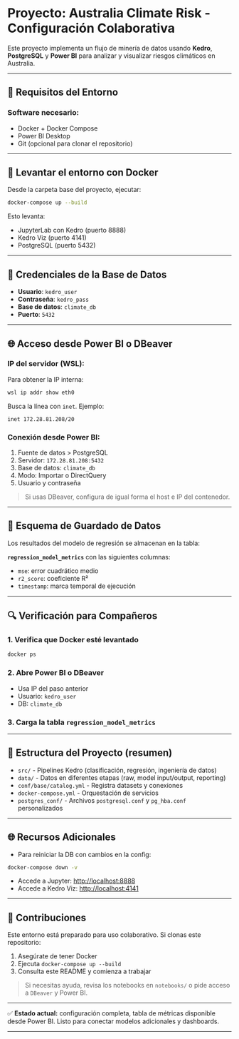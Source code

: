 # Proyecto: Australia Climate Risk - Configuración Colaborativa

Este proyecto implementa un flujo de minería de datos usando **Kedro**, **PostgreSQL** y **Power BI** para analizar y visualizar riesgos climáticos en Australia.

---

## 🔧 Requisitos del Entorno

### Software necesario:

- Docker + Docker Compose
- Power BI Desktop
- Git (opcional para clonar el repositorio)

---

## 🚀 Levantar el entorno con Docker

Desde la carpeta base del proyecto, ejecutar:

```bash
docker-compose up --build
```

Esto levanta:

- JupyterLab con Kedro (puerto 8888)
- Kedro Viz (puerto 4141)
- PostgreSQL (puerto 5432)

---

## 🔐 Credenciales de la Base de Datos

- **Usuario**: `kedro_user`
- **Contraseña**: `kedro_pass`
- **Base de datos**: `climate_db`
- **Puerto**: `5432`

---

## 🌐 Acceso desde Power BI o DBeaver

### IP del servidor (WSL):

Para obtener la IP interna:

```bash
wsl ip addr show eth0
```

Busca la línea con `inet`. Ejemplo:

```
inet 172.28.81.208/20
```

### Conexión desde Power BI:

1. Fuente de datos > PostgreSQL
2. Servidor: `172.28.81.208:5432`
3. Base de datos: `climate_db`
4. Modo: Importar o DirectQuery
5. Usuario y contraseña

> Si usas DBeaver, configura de igual forma el host e IP del contenedor.

---

## 🔢 Esquema de Guardado de Datos

Los resultados del modelo de regresión se almacenan en la tabla:

**`regression_model_metrics`** con las siguientes columnas:

- `mse`: error cuadrático medio
- `r2_score`: coeficiente R²
- `timestamp`: marca temporal de ejecución

---

## 🔍 Verificación para Compañeros

### 1. Verifica que Docker esté levantado

```bash
docker ps
```

### 2. Abre Power BI o DBeaver

- Usa IP del paso anterior
- Usuario: `kedro_user`
- DB: `climate_db`

### 3. Carga la tabla `regression_model_metrics`

---

## 📁 Estructura del Proyecto (resumen)

- `src/` - Pipelines Kedro (clasificación, regresión, ingeniería de datos)
- `data/` - Datos en diferentes etapas (raw, model input/output, reporting)
- `conf/base/catalog.yml` - Registra datasets y conexiones
- `docker-compose.yml` - Orquestación de servicios
- `postgres_conf/` - Archivos `postgresql.conf` y `pg_hba.conf` personalizados

---

## 🌐 Recursos Adicionales

- Para reiniciar la DB con cambios en la config:

```bash
docker-compose down -v
```

- Accede a Jupyter:
  [http://localhost:8888](http://localhost:8888)
- Accede a Kedro Viz:
  [http://localhost:4141](http://localhost:4141)

---

## 🌟 Contribuciones

Este entorno está preparado para uso colaborativo. Si clonas este repositorio:

1. Asegúrate de tener Docker
2. Ejecuta `docker-compose up --build`
3. Consulta este README y comienza a trabajar

> Si necesitas ayuda, revisa los notebooks en `notebooks/` o pide acceso a `DBeaver` y Power BI.

---

✅ **Estado actual:** configuración completa, tabla de métricas disponible desde Power BI. Listo para conectar modelos adicionales y dashboards.

---
